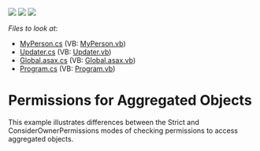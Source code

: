 <!-- default badges list -->
![](https://img.shields.io/endpoint?url=https://codecentral.devexpress.com/api/v1/VersionRange/128595036/12.1.4%2B)
[![](https://img.shields.io/badge/Open_in_DevExpress_Support_Center-FF7200?style=flat-square&logo=DevExpress&logoColor=white)](https://supportcenter.devexpress.com/ticket/details/E943)
[![](https://img.shields.io/badge/📖_How_to_use_DevExpress_Examples-e9f6fc?style=flat-square)](https://docs.devexpress.com/GeneralInformation/403183)
<!-- default badges end -->
<!-- default file list -->
*Files to look at*:

* [MyPerson.cs](./CS/AggregatedObjects.Module/MyPerson.cs) (VB: [MyPerson.vb](./VB/AggregatedObjects.Module/MyPerson.vb))
* [Updater.cs](./CS/AggregatedObjects.Module/Updater.cs) (VB: [Updater.vb](./VB/AggregatedObjects.Module/Updater.vb))
* [Global.asax.cs](./CS/AggregatedObjects.Web/Global.asax.cs) (VB: [Global.asax.vb](./VB/AggregatedObjects.Web/Global.asax.vb))
* [Program.cs](./CS/AggregatedObjects.Win/Program.cs) (VB: [Program.vb](./VB/AggregatedObjects.Win/Program.vb))
<!-- default file list end -->
# Permissions for Aggregated Objects


<p>This example illustrates differences between the Strict and ConsiderOwnerPermissions modes of checking permissions to access aggregated objects.</p>

<br/>


